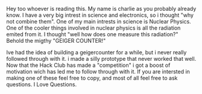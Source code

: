 Hey too whoever is reading this. My name is charlie as you probably already know. I have a very big intrest in science and electronics, so i thought "why not combine them". 
One of my main intrests in science is Nuclear Physics.
One of the cooler things involved in nuclear physics is all the radiation emited from it. 
I thought "well how does one measure this radiation?"
Behold the migthy "GEIGER COUNTER!"

Ive had the idea of building a geigercounter for a while, but i never really followed through with it. i made a silly prototype that never worked that well. 
Now that the Hack Club has made a "competition" i got a boost of motivation wich has led me to follow through with it. 
If you are intersted in making one of these feel free to copy, and most of all feel free to ask questions. I Love Questions. 
